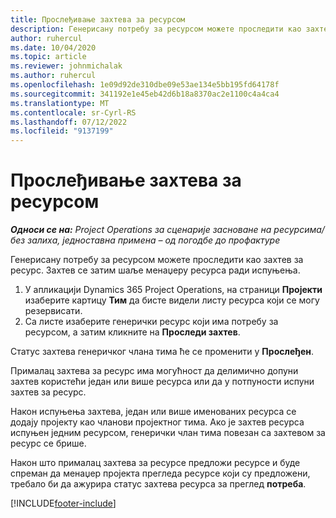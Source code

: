 ```yaml
---
title: Прослеђивање захтева за ресурсом
description: Генерисану потребу за ресурсом можете проследити као захтев за ресурс. Захтев се затим шаље менаџеру ресурса ради испуњења.
author: ruhercul
ms.date: 10/04/2020
ms.topic: article
ms.reviewer: johnmichalak
ms.author: ruhercul
ms.openlocfilehash: 1e09d92de310dbe09e53ae134e5bb195fd64178f
ms.sourcegitcommit: 341192e1e45eb42d6b18a8370ac2e1100c4a4ca4
ms.translationtype: MT
ms.contentlocale: sr-Cyrl-RS
ms.lasthandoff: 07/12/2022
ms.locfileid: "9137199"
---
```

# <a name="submit-a-resource-request"></a>Прослеђивање захтева за ресурсом

_**Односи се на:** Project Operations за сценарије засноване на ресурсима/без залиха, једноставна примена – од погодбе до профактуре_

Генерисану потребу за ресурсом можете проследити као захтев за ресурс. Захтев се затим шаље менаџеру ресурса ради испуњења.

1. У апликацији Dynamics 365 Project Operations, на страници **Пројекти** изаберите картицу **Тим** да бисте видели листу ресурса који се могу резервисати. 
2. Са листе изаберите генерички ресурс који има потребу за ресурсом, а затим кликните на **Проследи захтев**.

Статус захтева генеричког члана тима ће се променити у **Прослеђен**.

Прималац захтева за ресурс има могућност да делимично допуни захтев користећи један или више ресурса или да у потпуности испуни захтев за ресурс.

Након испуњења захтева, један или више именованих ресурса се додају пројекту као чланови пројектног тима. Ако је захтев ресурса испуњен једним ресурсом, генерички члан тима повезан са захтевом за ресурс се брише. 

Након што прималац захтева за ресурсе предложи ресурсе и буде спреман да менаџер пројекта прегледа ресурсе који су предложени, требало би да ажурира статус захтева ресурса за преглед **потреба**.


[!INCLUDE[footer-include](../includes/footer-banner.md)]
